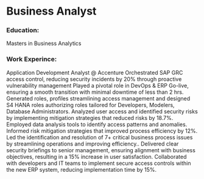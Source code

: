 # Business Analyst

### Education:
Masters in Business Analytics 

### Work Experince:
Application Development Analyst @ Accenture
Orchestrated SAP GRC access control, reducing security incidents by 20% through proactive vulnerability management
Played a pivotal role in DevOps & ERP Go-live, ensuring a smooth transition with minimal downtime of less than 2 hrs. Generated roles, profiles streamlining access management and designed S4 HANA roles authorizing roles tailored for Developers, Modelers, Database Administrators.
Analyzed user access and identified security risks by  implementing mitigation strategies that reduced risks by 18.7%.
Employed data analysis tools to identify access patterns and anomalies. Informed  risk mitigation strategies that improved process efficiency by 12%.
Led the identification and resolution of 7+ critical business process issues by streamlining operations and improving efficiency..
Delivered clear security briefings to senior management, ensuring alignment with business objectives, resulting in a 15% increase in user satisfaction.
Collaborated with developers and IT teams to implement secure access controls within the new ERP system, reducing implementation time by 15%.
